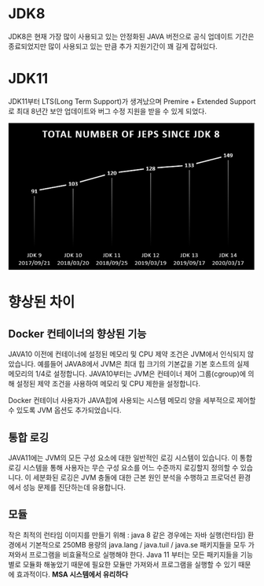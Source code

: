# JDK8
JDK8은 현재 가장 많이 사용되고 있는 안정화된 JAVA 버전으로 공식 업데이트 기간은 종료되었지만 많이 사용되고 있는 만큼 추가 지원기간이 꽤 길게 잡혀있다.

# JDK11
JDK11부터 LTS(Long Term Support)가 생겨났으며 Premire + Extended Support로 최대 8년간 보안 업데이트와 버그 수정 지원을 받을 수 있게 되었다.

![](2021-01-03-13-57-51.png)

# 향상된 차이

## Docker 컨테이너의 향상된 기능
JAVA10 이전에 컨테이너에 설정된 메모리 및 CPU 제약 조건은 JVM에서 인식되지 않았습니다. 예를들어 JAVA8에서 JVM은 최대 힙 크기의 기본값을 기본 호스트의 실제 메모리의 1/4로 설정합니다. JAVA10부터는 JVM은 컨테이너 제어 그룹(cgroup)에 의해 설정된 제약 조건을 사용하여 메모리 및 CPU 제한을 설정합니다.

Docker 컨테이너 사용자가 JAVA힙에 사용되는 시스템 메모리 양을 세부적으로 제어할 수 있도록 JVM 옵션도 추가되었습니다.

## 통합 로깅
JAVA11에는 JVM의 모든 구성 요소에 대한 일반적인 로깅 시스템이 있습니다. 이 통합 로깅 시스템을 통해 사용자는 무슨 구성 요소를 어느 수준까지 로깅할지 정의할 수 있습니다. 이 세분화된 로깅은 JVM 충돌에 대한 근본 원인 분석을 수행하고 프로덕션 환경에서 성능 문제를 진단하는데 유용합니다.

## 모듈
 작은 최적의 런타임 이미지를 만들기 위해 : java 8 같은 경우에는 자바 실행(런타임) 환경에서 기본적으로 250MB 용량의 java.lang / java.tuil / java.se 패키지들을 모두 가져와서 프로그램을 비효율적으로 실행해야 한다. Java 11 부터는 모든 패키지들을 기능별로 모듈화 해놓았기 때문에 필요한 모듈만 가져와서 프로그램을 실행할 수 있기 때문에 효과적이다.
 <strong>MSA 시스템에서 유리하다</strong>